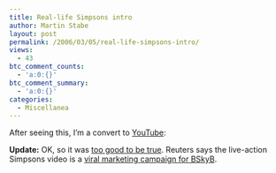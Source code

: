 ```yaml
---
title: Real-life Simpsons intro
author: Martin Stabe
layout: post
permalink: /2006/03/05/real-life-simpsons-intro/
views:
  - 43
btc_comment_counts:
  - 'a:0:{}'
btc_comment_summary:
  - 'a:0:{}'
categories:
  - Miscellanea
---
```

After seeing this, I&#8217;m a convert to [YouTube][1]:

<div align="center">
</div>

**Update:** OK, so it was [too good to be true][2]. Reuters says the live-action Simpsons video is a [viral marketing campaign for BSkyB][3].

 [1]: http://www.youtube.com/
 [2]: http://www.lostremote.com/archives/007785.html
 [3]: http://www.hollywoodreporter.com/thr/new_media/article_display.jsp?vnu_content_id=1002155794